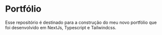 # Portfólio

<p>Esse repositório é destinado para a construção do meu novo portfólio que foi desenvolvido em NextJs, Typescript e Tailwindcss.</p>